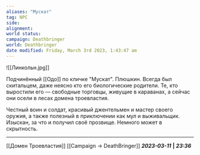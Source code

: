 ```yaml
---
aliases: "Мускат"
tag: NPC
side: 
alignment: 
world status: 
campaign: Deathbringer
world: Deathbringer
date modified: Friday, March 3rd 2023, 1:43:47 am
---
```

![[Линкольн.jpg]]

Подчинённый [[Одо]] по кличке "Мускат". Плюшкин. Всегда был скитальцем, даже неясно кто его биологические родители. Те, кто выростили его — свободные торговцы, живущие в караванах, а сейчас они осели в лесах домена троевластия.

Честный воин и солдат, красивый джентельмен и мастер своего оружия, а также полезный в приключении как мул и выживальщик. Изыскан, за что и получил своё прозвище.
Немного может в скрытность.
___
[[Домен Троевластия]]
[[Campaign → DeathBringer]]
***2023-03-11*** **|** ***23:36***
 

